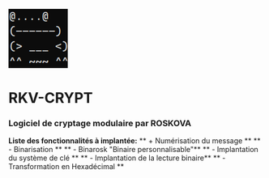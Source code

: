 ![Logo](https://raw.githubusercontent.com/Roskova/RKV-CRYPT/main/logo.png)
# RKV-CRYPT
### Logiciel de cryptage modulaire par ROSKOVA
**Liste des fonctionnalités à implantée:**
**	+ Numérisation du message			**
**  - Binarisation              		**
**	- Binarosk "Binaire personnalisable"**
**	- Implantation du système de clé	**
**	- Implantation de la lecture binaire**
**	- Transformation en Hexadécimal		**